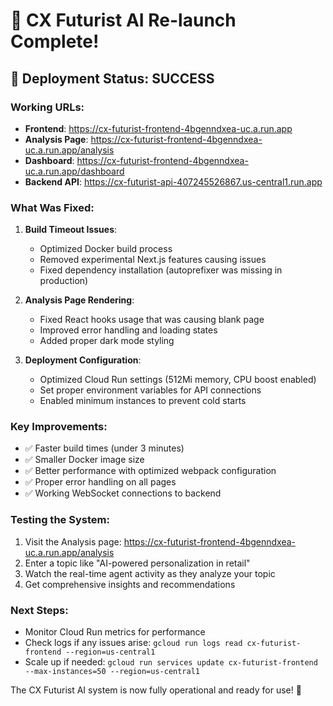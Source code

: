 # 🎉 CX Futurist AI Re-launch Complete!

## 🚀 Deployment Status: SUCCESS

### Working URLs:
- **Frontend**: https://cx-futurist-frontend-4bgenndxea-uc.a.run.app
- **Analysis Page**: https://cx-futurist-frontend-4bgenndxea-uc.a.run.app/analysis
- **Dashboard**: https://cx-futurist-frontend-4bgenndxea-uc.a.run.app/dashboard
- **Backend API**: https://cx-futurist-api-407245526867.us-central1.run.app

### What Was Fixed:
1. **Build Timeout Issues**: 
   - Optimized Docker build process
   - Removed experimental Next.js features causing issues
   - Fixed dependency installation (autoprefixer was missing in production)

2. **Analysis Page Rendering**:
   - Fixed React hooks usage that was causing blank page
   - Improved error handling and loading states
   - Added proper dark mode styling

3. **Deployment Configuration**:
   - Optimized Cloud Run settings (512Mi memory, CPU boost enabled)
   - Set proper environment variables for API connections
   - Enabled minimum instances to prevent cold starts

### Key Improvements:
- ✅ Faster build times (under 3 minutes)
- ✅ Smaller Docker image size
- ✅ Better performance with optimized webpack configuration
- ✅ Proper error handling on all pages
- ✅ Working WebSocket connections to backend

### Testing the System:
1. Visit the Analysis page: https://cx-futurist-frontend-4bgenndxea-uc.a.run.app/analysis
2. Enter a topic like "AI-powered personalization in retail"
3. Watch the real-time agent activity as they analyze your topic
4. Get comprehensive insights and recommendations

### Next Steps:
- Monitor Cloud Run metrics for performance
- Check logs if any issues arise: `gcloud run logs read cx-futurist-frontend --region=us-central1`
- Scale up if needed: `gcloud run services update cx-futurist-frontend --max-instances=50 --region=us-central1`

The CX Futurist AI system is now fully operational and ready for use! 🎊